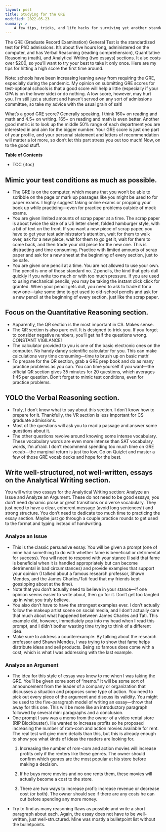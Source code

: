 ```yaml
---
layout: post
title: Studying for the GRE
modified: 2022-05-23
summary: >
    A few tips, tricks, and life hacks for surviving yet another standardized test.
---
```

The GRE (Graduate Record Examination) General Test is the standardized test for PhD admissions. It’s about five hours long, administered on the computer, and has Verbal Reasoning (reading comprehension), Quantitative Reasoning (math), and Analytical Writing (two essays) sections. It also costs over $200, so you’ll want to try your best to take it only once. Here are my tips for hitting a high score the first time around.

Note: schools have been increasing leaning away from requiring the GRE, especially during the pandemic. My opinion on submitting GRE scores for test-optional schools is that a good score will help a little (especially if your GPA is on the lower side) or do nothing. A low score, however, may hurt you. I’m still just a student and haven’t served on any sort of admissions committee, so take my advice with the usual grain of salt!

What’s a good GRE score? Generally speaking, I think 160+ on reading and math and 4.5+ on writing. 165+ on reading and math is even better. Another good metric is to look up the middle 50% range of each department you are interested in and aim for the bigger number. Your GRE score is just one part of your profile, and your personal statement and letters of recommendation will matter a lot more, so don’t let this part stress you out too much! Now, on to the good stuff.

**Table of Contents**
- TOC
{:toc}

## Mimic your test conditions as much as possible.
- The GRE is on the computer, which means that you won’t be able to scribble on the page or mark up passages like you might be used to for paper exams. I highly suggest taking online exams or propping your book up while practicing—even for practice problems outside of mock exams.
- You are given limited amounts of scrap paper at a time. The scrap paper is about twice the size of a US letter sheet, folded hamburger style, with a bit of text on the front. If you want a new piece of scrap paper, you have to get your test administrator’s attention, wait for them to walk over, ask for a new piece, wait for them to go get it, wait for them to come back, and then trade your old piece for the new one. This is distracting and time consuming. Practice with limited amounts of scrap paper and ask for a new sheet at the beginning of every section, just to be safe.
- You are given one pencil at a time. You are not allowed to use your own. The pencil is one of those standard no. 2 pencils, the kind that gets dull quickly if you write too much or with too much pressure. If you are used to using mechanical pencils, you may be taking the instant click click for granted. When your pencil gets dull, you need to ask to trade it for a new one—take some time to get used to old-school pencils and ask for a new pencil at the beginning of every section, just like the scrap paper.

## Focus on the Quantitative Reasoning section.
- Apparently, the QR section is the most important in CS. Makes sense.
- The QR section is also pure evil. It is designed to trick you. If you forget to consider negative numbers, you’ll get half the questions wrong. CONSTANT VIGILANCE!
- The calculator provided to you is one of the basic electronic ones on the computer. No handy dandy scientific calculator for you. This can make calculations very time consuming—time to brush up on basic math!
- To prepare for the QR section, grab a GRE prep book and do as many practice problems as you can. You can time yourself if you want—the official QR section gives 35 minutes for 20 questions, which averages 1:45 per question. Don’t forget to mimic test conditions, even for practice problems.

## YOLO the Verbal Reasoning section.
- Truly, I don’t know what to say about this section. I don’t know how to prepare for it. Thankfully, the VR section is less important for CS graduate admissions.
- Most of the questions will ask you to read a passage and answer some questions about it.
- The other questions revolve around knowing some intense vocabulary. These vocabulary words are even more intense than SAT vocabulary words, I’m afraid. I don’t recommend spending too much time on GRE vocab—the marginal return is just too low. Go on Quizlet and master a few of those GRE vocab decks and hope for the best.

## Write well-structured, not well-written, essays on the Analytical Writing section.
You will write two essays for the Analytical Writing section: Analyze an Issue and Analyze an Argument. These do not need to be good essays; you don’t need dynamic prose or great transitions or diverse vocabulary. They just need to have a clear, coherent message (avoid long sentences!) and strong structure. You don’t need to dedicate too much time to practicing the essay section. Maybe just go through a couple practice rounds to get used to the format and typing instead of handwriting.

### Analyze an Issue
- This is the classic persuasive essay. You will be given a prompt (one of mine had something to do with whether fame is beneficial or detrimental for success). You will need to respond with your stance (I said that fame is beneficial when it is handled appropriately but can become detrimental in bad circumstances) and provide examples that support your opinion (I talked about a famous research professor, Shawn Mendes, and the James Charles/Tati feud that my friends kept gossipping about at the time).
- Note that you don’t actually need to believe in your stance—if one opinion seems easier to write about, then go for it. Don’t get too tangled up in what you truly believe.
- You also don’t have to have the strongest examples ever. I don’t actually follow the makeup artist scene on social media, and I don’t actually care that much about what happened between James Charles and Tati. This example did, however, immediately pop into my head when I read this prompt, and I didn’t bother wasting time trying to think of a different idea.
- Make sure to address a counterexample. By talking about the research professor and Shawn Mendes, I was trying to show that fame helps distribute ideas and sell products. Being so famous does come with a cost, which is what I was addressing with the last example.

### Analyze an Argument
- The idea for this style of essay was knew to me when I was taking the GRE. You’ll be given some sort of “memo.” It will be some sort of announcement from the leader of a company or organization that discusses a situation and proposes some type of action. You need to pick out every piece of the argument and discuss its validity. You might be used to the five-paragraph model of writing an essay—throw that away for this one. This will be more like an introductory paragraph followed by several mini paragraphs and a conclusion.
- One prompt I saw was a memo from the owner of a video rental store (RIP Blockbuster). He wanted to increase profits so he proposed increasing the number of rom-com and action movies available for rent. The real test will give more details than this, but this is already enough to show you what kinds of ideas the readers are looking for.
    1. Increasing the number of rom-com and action movies will increase profits only if the renters like these genres. The owner should confirm which genres are the most popular at his store before making a decision.

    1. If he buys more movies and no one rents them, these movies will actually become a cost to the store.

    1. There are two ways to increase profit: increase revenue or decrease cost (or both). The owner should see if there are any costs he can cut before spending any more money.
- Try to find as many reasoning flaws as possible and write a short paragraph about each. Again, the essay does not have to be well-written, just well-structured. Mine was mostly a bulletpoint list without the bulletpoints.